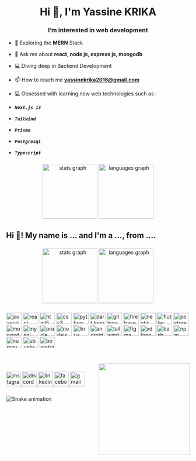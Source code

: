 <h1 align="center">Hi 👋, I'm Yassine KRIKA</h1>
<h3 align="center">I’m interested in web development</h3>

- 🌱 Exploring the **MERN** Stack

- 💬 Ask me about **react, node js, express js, mongodb**

- 💻 Diving deep in Backend Development

- 📫 How to reach me **yassinekrika2016@gmail.com**

- 💻 Obsessed with learning new web technologies such as :

- *****`Next.js 13`*****
- *****`Tailwind`*****
- *****`Prisma`*****
- *****`Postgresql`*****
- *****`Typescript`*****
###

<div align="center">
  <img src="https://github-readme-stats.vercel.app/api?username=yassinekrika&hide_title=false&hide_rank=false&show_icons=true&include_all_commits=true&count_private=true&disable_animations=false&theme=dracula&locale=en&hide_border=false" height="150" alt="stats graph"  />
  <img src="https://github-readme-stats.vercel.app/api/top-langs?username=yassinekrika&locale=en&hide_title=false&layout=compact&card_width=320&langs_count=5&theme=dracula&hide_border=false" height="150" alt="languages graph"  />
</div>
<h2 align="left">Hi 👋! My name is ... and I'm a ..., from ....</h2>

###

<div align="center">
  <img src="https://github-readme-stats.vercel.app/api?username=yassinekrika&hide_title=false&hide_rank=false&show_icons=true&include_all_commits=true&count_private=true&disable_animations=false&theme=dracula&locale=en&hide_border=false" height="150" alt="stats graph"  />
  <img src="https://github-readme-stats.vercel.app/api/top-langs?username=yassinekrika&locale=en&hide_title=false&layout=compact&card_width=320&langs_count=5&theme=dracula&hide_border=false" height="150" alt="languages graph"  />
</div>

###

<div align="left">
  <img src="https://cdn.jsdelivr.net/gh/devicons/devicon/icons/javascript/javascript-original.svg" height="30" width="42" alt="javascript logo"  />
  <img src="https://cdn.jsdelivr.net/gh/devicons/devicon/icons/react/react-original.svg" height="30" width="42" alt="react logo"  />
  <img src="https://cdn.jsdelivr.net/gh/devicons/devicon/icons/html5/html5-original.svg" height="30" width="42" alt="html5 logo"  />
  <img src="https://cdn.jsdelivr.net/gh/devicons/devicon/icons/css3/css3-original.svg" height="30" width="42" alt="css3 logo"  />
  <img src="https://cdn.jsdelivr.net/gh/devicons/devicon/icons/python/python-original.svg" height="30" width="42" alt="python logo"  />
  <img src="https://cdn.jsdelivr.net/gh/devicons/devicon/icons/dart/dart-original.svg" height="30" width="42" alt="dart logo"  />
  <img src="https://cdn.jsdelivr.net/gh/devicons/devicon/icons/git/git-original.svg" height="30" width="42" alt="git logo"  />
  <img src="https://cdn.jsdelivr.net/gh/devicons/devicon/icons/firebase/firebase-plain.svg" height="30" width="42" alt="firebase logo"  />
  <img src="https://cdn.jsdelivr.net/gh/devicons/devicon/icons/nextjs/nextjs-original.svg" height="30" width="42" alt="nextjs logo"  />
  <img src="https://cdn.jsdelivr.net/gh/devicons/devicon/icons/flutter/flutter-original.svg" height="30" width="42" alt="flutter logo"  />
  <img src="https://cdn.jsdelivr.net/gh/devicons/devicon/icons/postgresql/postgresql-original.svg" height="30" width="42" alt="postgresql logo"  />
  <img src="https://cdn.jsdelivr.net/gh/devicons/devicon/icons/mongodb/mongodb-original.svg" height="30" width="42" alt="mongodb logo"  />
  <img src="https://cdn.jsdelivr.net/gh/devicons/devicon/icons/mysql/mysql-original.svg" height="30" width="42" alt="mysql logo"  />
  <img src="https://cdn.jsdelivr.net/gh/devicons/devicon/icons/oracle/oracle-original.svg" height="30" width="42" alt="oracle logo"  />
  <img src="https://cdn.jsdelivr.net/gh/devicons/devicon/icons/nodejs/nodejs-original.svg" height="30" width="42" alt="nodejs logo"  />
  <img src="https://cdn.jsdelivr.net/gh/devicons/devicon/icons/linux/linux-original.svg" height="30" width="42" alt="linux logo"  />
  <img src="https://cdn.jsdelivr.net/gh/devicons/devicon/icons/android/android-original.svg" height="30" width="42" alt="android logo"  />
  <img src="https://cdn.jsdelivr.net/gh/devicons/devicon/icons/tailwindcss/tailwindcss-original-wordmark.svg" height="30" width="42" alt="tailwindcss logo"  />
  <img src="https://cdn.jsdelivr.net/gh/devicons/devicon/icons/figma/figma-original.svg" height="30" width="42" alt="figma logo"  />
  <img src="https://cdn.jsdelivr.net/gh/devicons/devicon/icons/xd/xd-plain.svg" height="30" width="42" alt="xd logo"  />
  <img src="https://cdn.jsdelivr.net/gh/devicons/devicon/icons/bash/bash-original.svg" height="30" width="42" alt="bash logo"  />
  <img src="https://cdn.jsdelivr.net/gh/devicons/devicon/icons/npm/npm-original-wordmark.svg" height="30" width="42" alt="npm logo"  />
  <img src="https://cdn.jsdelivr.net/gh/devicons/devicon/icons/numpy/numpy-original.svg" height="30" width="42" alt="numpy logo"  />
  <img src="https://cdn.jsdelivr.net/gh/devicons/devicon/icons/ubuntu/ubuntu-plain.svg" height="30" width="42" alt="ubuntu logo"  />
  <img src="https://cdn.jsdelivr.net/gh/devicons/devicon/icons/bootstrap/bootstrap-original.svg" height="30" width="42" alt="bootstrap logo"  />
</div>

###

<br clear="both">

<img align="right" height="250" src="https://media.giphy.com/media/bGgsc5mWoryfgKBx1u/giphy.gif"  />

###

<div align="left">
  <a href="https://instagram.com/yassinekrika_" target="_blank">
    <img src="https://img.shields.io/static/v1?message=Instagram&logo=instagram&label=&color=E4405F&logoColor=white&labelColor=&style=flat" height="40" alt="instagram logo"  />
  </a>
  <a href="https://discord.gg/yassinekrika_#1639" target="_blank">
    <img src="https://img.shields.io/static/v1?message=Discord&logo=discord&label=&color=7289DA&logoColor=white&labelColor=&style=flat" height="40" alt="discord logo"  />
  </a>
  <a href="https://www.linkedin.com/in/yassine-krika-791193205/" target="_blank">
    <img src="https://img.shields.io/static/v1?message=LinkedIn&logo=linkedin&label=&color=0077B5&logoColor=white&labelColor=&style=flat" height="40" alt="linkedin logo"  />
  </a>
  <a href="https://web.facebook.com/yassinekrika01/" target="_blank">
    <img src="https://img.shields.io/static/v1?message=Facebook&logo=facebook&label=&color=1877F2&logoColor=white&labelColor=&style=flat" height="40" alt="facebook logo"  />
  </a>
  <a href="https://mail.google.com/mail/u/0/#inbox?compose=CllgCJvqsPqpTKccpWBkbNcXhMSTGfkPDxHhfJFqgfChJHsTqXxkHVnjcbpHwclhQpncvwBpdfL" target="_blank">
    <img src="https://img.shields.io/static/v1?message=Gmail&logo=gmail&label=&color=D14836&logoColor=white&labelColor=&style=flat" height="40" alt="gmail logo"  />
  </a>
</div>

###

<img src="https://raw.githubusercontent.com/yassinekrika/yassinekrika/output/snake.svg" alt="Snake animation" />

###
